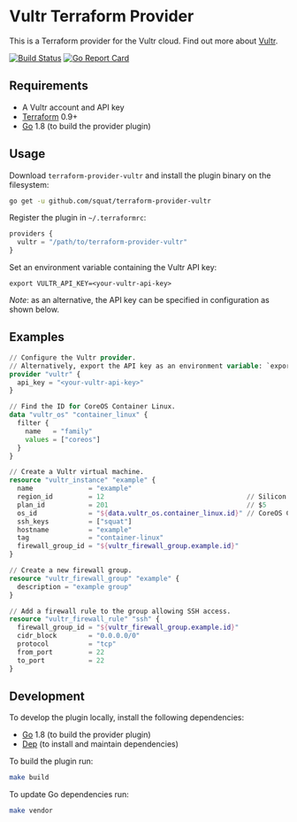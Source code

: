 # Vultr Terraform Provider

This is a Terraform provider for the Vultr cloud. Find out more about [Vultr](https://www.vultr.com/about/).

[![Build Status](https://travis-ci.org/squat/terraform-provider-vultr.svg?branch=master)](https://travis-ci.org/squat/terraform-provider-vultr)
[![Go Report Card](https://goreportcard.com/badge/github.com/squat/terraform-provider-vultr)](https://goreportcard.com/report/github.com/squat/terraform-provider-vultr)

## Requirements

* A Vultr account and API key
* [Terraform](https://www.terraform.io/downloads.html) 0.9+
* [Go](https://golang.org/doc/install) 1.8 (to build the provider plugin)

## Usage

Download `terraform-provider-vultr` and install the plugin binary on the filesystem:
```sh
go get -u github.com/squat/terraform-provider-vultr
```

Register the plugin in `~/.terraformrc`:
```tf
providers {
  vultr = "/path/to/terraform-provider-vultr"
}
```

Set an environment variable containing the Vultr API key:
```
export VULTR_API_KEY=<your-vultr-api-key>
```
*Note*: as an alternative, the API key can be specified in configuration as shown below.

## Examples

```tf
// Configure the Vultr provider. 
// Alternatively, export the API key as an environment variable: `export VULTR_API_KEY=<your-vultr-api-key>`.
provider "vultr" {
  api_key = "<your-vultr-api-key>"
}

// Find the ID for CoreOS Container Linux.
data "vultr_os" "container_linux" {
  filter {
    name   = "family"
    values = ["coreos"]
  }
}

// Create a Vultr virtual machine.
resource "vultr_instance" "example" {
  name              = "example"
  region_id         = 12                                    // Silicon Valley
  plan_id           = 201                                   // $5
  os_id             = "${data.vultr_os.container_linux.id}" // CoreOS Container Linux stable
  ssh_keys          = ["squat"]
  hostname          = "example"
  tag               = "container-linux"
  firewall_group_id = "${vultr_firewall_group.example.id}"
}

// Create a new firewall group.
resource "vultr_firewall_group" "example" {
  description = "example group"
}

// Add a firewall rule to the group allowing SSH access.
resource "vultr_firewall_rule" "ssh" {
  firewall_group_id = "${vultr_firewall_group.example.id}"
  cidr_block        = "0.0.0.0/0"
  protocol          = "tcp"
  from_port         = 22
  to_port           = 22
}
```

## Development

To develop the plugin locally, install the following dependencies:
* [Go](https://golang.org/doc/install) 1.8 (to build the provider plugin)
* [Dep](https://github.com/golang/dep#setup) (to install and maintain dependencies)

To build the plugin run:
```sh
make build
```

To update Go dependencies run:
```sh
make vendor
```
